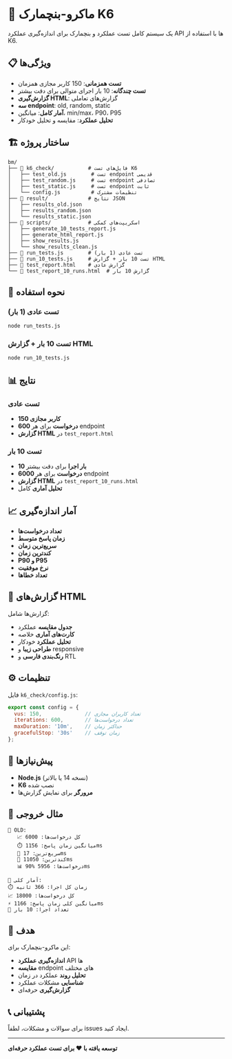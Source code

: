 # 🚀 ماکرو-بنچمارک K6

یک سیستم کامل تست عملکرد و بنچمارک برای اندازه‌گیری عملکرد API ها با استفاده از K6.

## 📋 ویژگی‌ها

- **تست همزمانی**: 150 کاربر مجازی همزمان
- **تست چندگانه**: 10 بار اجرای متوالی برای دقت بیشتر
- **گزارش‌گیری HTML**: گزارش‌های  تعاملی
- **سه endpoint**: old, random, static
- **آمار کامل**: میانگین، min/max، P90، P95
- **تحلیل عملکرد**: مقایسه و تحلیل خودکار

## 🏗️ ساختار پروژه

```
bm/
├── 📁 k6_check/           # فایل‌های تست K6
│   ├── test_old.js        # تست endpoint قدیمی
│   ├── test_random.js     # تست endpoint تصادفی
│   ├── test_static.js     # تست endpoint ثابت
│   └── config.js          # تنظیمات مشترک
├── 📁 result/             # نتایج JSON
│   ├── results_old.json
│   ├── results_random.json
│   └── results_static.json
├── 📁 scripts/            # اسکریپت‌های کمکی
│   ├── generate_10_tests_report.js
│   ├── generate_html_report.js
│   ├── show_results.js
│   └── show_results_clean.js
├── 🎯 run_tests.js        # تست عادی (1 بار)
├── 🎯 run_10_tests.js     # تست 10 بار + گزارش HTML
├── 📄 test_report.html    # گزارش عادی
└── 📄 test_report_10_runs.html  # گزارش 10 بار
```

## 🚀 نحوه استفاده

### تست عادی (1 بار)
```bash
node run_tests.js
```

### تست 10 بار + گزارش HTML
```bash
node run_10_tests.js
```

## 📊 نتایج

### تست عادی
- **150 کاربر مجازی**
- **600 درخواست** برای هر endpoint
- **گزارش HTML** در `test_report.html`

### تست 10 بار
- **10 بار اجرا** برای دقت بیشتر
- **6000 درخواست** برای هر endpoint
- **گزارش HTML** در `test_report_10_runs.html`
- **تحلیل آماری** کامل

## 📈 آمار اندازه‌گیری

- **تعداد درخواست‌ها**
- **زمان پاسخ متوسط**
- **سریع‌ترین زمان**
- **کندترین زمان**
- **P90 و P95**
- **نرخ موفقیت**
- **تعداد خطاها**

## 🎨 گزارش‌های HTML

گزارش‌ها شامل:
- **جدول مقایسه** عملکرد
- **کارت‌های آماری** خلاصه
- **تحلیل عملکرد** خودکار
- **طراحی زیبا** و responsive
- **رنگ‌بندی فارسی** و RTL

## ⚙️ تنظیمات

فایل `k6_check/config.js`:
```javascript
export const config = {
  vus: 150,              // تعداد کاربران مجازی
  iterations: 600,       // تعداد درخواست‌ها
  maxDuration: '10m',    // حداکثر زمان
  gracefulStop: '30s'    // زمان توقف
};
```

## 🔧 پیش‌نیازها

- **Node.js** (نسخه 14 یا بالاتر)
- **K6** نصب شده
- **مرورگر** برای نمایش گزارش‌ها

## 📝 مثال خروجی

```
🎯 OLD:
   📈 کل درخواست‌ها: 6000
   ⏱️ میانگین زمان پاسخ: 1156ms
   🚀 سریع‌ترین: 17ms
   🐌 کندترین: 11050ms
   📊 90% درخواست‌ها: 5956ms

🌟 آمار کلی:
⏱️ زمان کل اجرا: 366 ثانیه
📈 کل درخواست‌ها: 18000
⚡ میانگین کلی زمان پاسخ: 1166ms
🔄 تعداد اجرا: 10 بار
```

## 🎯 هدف

این ماکرو-بنچمارک برای:
- **اندازه‌گیری عملکرد** API ها
- **مقایسه** endpoint های مختلف
- **تحلیل روند** عملکرد در زمان
- **شناسایی** مشکلات عملکرد
- **گزارش‌گیری** حرفه‌ای

## 📞 پشتیبانی

برای سوالات و مشکلات، لطفاً issues ایجاد کنید.

---

**توسعه یافته با ❤️ برای تست عملکرد حرفه‌ای**
